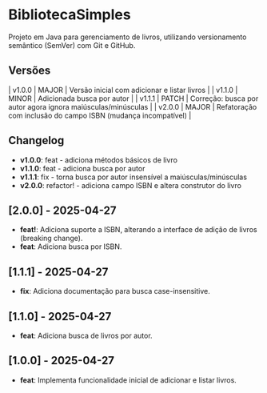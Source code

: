 # BibliotecaSimples

Projeto em Java para gerenciamento de livros, utilizando versionamento semântico (SemVer) com Git e GitHub.

## Versões

| v1.0.0  | MAJOR  | Versão inicial com adicionar e listar livros                          |
| v1.1.0  | MINOR  | Adicionada busca por autor                                            |
| v1.1.1  | PATCH  | Correção: busca por autor agora ignora maiúsculas/minúsculas         |
| v2.0.0  | MAJOR  | Refatoração com inclusão do campo ISBN (mudança incompatível)        |

## Changelog

- **v1.0.0**: feat - adiciona métodos básicos de livro
- **v1.1.0**: feat - adiciona busca por autor
- **v1.1.1**: fix - torna busca por autor insensível a maiúsculas/minúsculas
- **v2.0.0**: refactor! - adiciona campo ISBN e altera construtor do livro

## [2.0.0] - 2025-04-27
- **feat!**: Adiciona suporte a ISBN, alterando a interface de adição de livros (breaking change).
- **feat**: Adiciona busca por ISBN.

## [1.1.1] - 2025-04-27
- **fix**: Adiciona documentação para busca case-insensitive.

## [1.1.0] - 2025-04-27
- **feat**: Adiciona busca de livros por autor.

## [1.0.0] - 2025-04-27
- **feat**: Implementa funcionalidade inicial de adicionar e listar livros.

